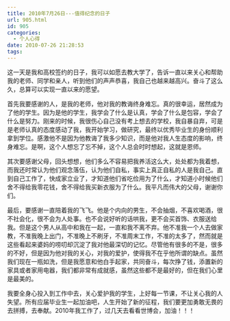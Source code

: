 ```yaml
---
title: 2010年7月26日---值得纪念的日子
url: 905.html
id: 905
categories:
  - 个人心得
date: 2010-07-26 21:28:53
tags:
---
```


这一天是我和高校签约的日子，我可以如愿去教大学了，告诉一直以来关心和帮助我的老师、同学和亲人，听到他们的声声恭喜，我自己也越来越高兴。奋斗了这么久，总算可以实现一直以来的愿望。  
  
首先我要感谢的人，是我的老师，他对我的教诲终身难忘。真的很幸运，居然成为了他的学生。因为是他的学生，我学会了什么是认真，学会了什么是包容，学会了什么是努力。刚来的时候，我很伤心自己没有考上想去的学校，我自暴自弃，可是是老师认真的态度感动了我，我开始学习，做研究，最终以优秀毕业生的身份顺利拿到学位。感激他不是因为他教诲了我多少知识，而是他对我人生态度的影响，终身难忘。是啊，这个人想忘了忘不掉，这个人总会时时想起，这就是恩师。  
  
其次要感谢父母，回头想想，他们多么不容易把我养活这么大，处处都为我着想，而我还时常认为他们观念落伍，认为他们自私，事实上真正自私的人是我自己。直到自己工作了，快成家立业了，才知道他们省吃俭用为了什么，才知道小时候他们舍不得给我零花钱，舍不得给我买新衣服为了什么。我平凡而伟大的父母，谢谢你们。  
  
最后，要感谢一直陪着我的飞飞。他是个内向的男生，不会抽烟，不喜欢喝酒，很不社会化，很不会为人处事。也不会说好听的话哄我，更不会买首饰、衣服送给我。但是这个男人从高中和我在一起，一直和我不离不弃。他不准我一个人去做家教，不准我晚上出门，不准晚上不刷牙，不准周末工作，不准的太多了，然而就是这些看起来婆妈的唠叨却沉淀了我对他最深切的记忆。尽管他有很多的不是，很多的不好，但是因为他对我的关心，对我的爱护，使得我不在乎他所谓的缺点。虽然我们现在一瓶如洗，但是我愿意和他白手起家，共同奋斗，每次挣了钱，添置新的家具或者家用电器，我们都非常有成就感，虽然这些都不是最好的，但在我们心里是最美的。  
  
我要全身心投入到工作中去，关心爱护我的学生，上好每一节课，不让关心我的人失望。所有应届毕业生一起加油吧，人生开始了新的征程，我们要更加勇敢无畏的去拼搏，去奉献。2010年我工作了，过几天去看看世博会，加油！！！